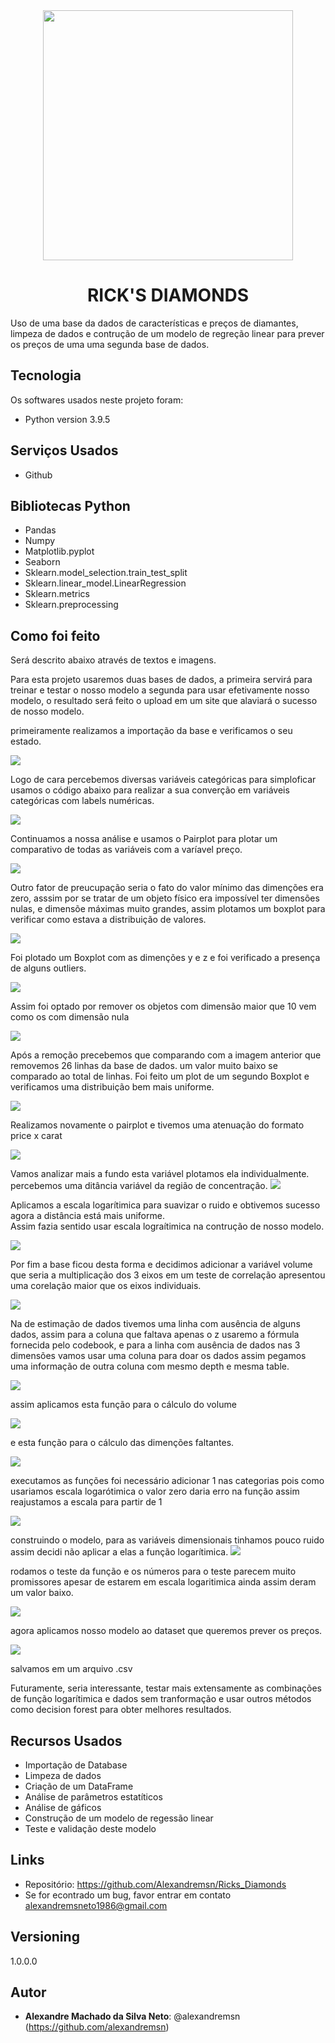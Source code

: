 <div align="center">
<img src="images/diamonds-transparent-background-20.png" width="400">

# RICK'S DIAMONDS
<div align="left">
Uso de uma base da dados de características e preços de diamantes, limpeza de dados e contrução de um modelo de regreção linear para prever os preços de uma uma segunda base de dados. 


## Tecnologia

Os softwares  usados neste projeto foram:

* Python version  3.9.5

## Serviços Usados

* Github


## Bibliotecas Python

* Pandas
* Numpy
* Matplotlib.pyplot
* Seaborn
* Sklearn.model_selection.train_test_split
* Sklearn.linear_model.LinearRegression
* Sklearn.metrics
* Sklearn.preprocessing

## Como foi feito

Será descrito abaixo através de textos e imagens.

Para esta projeto usaremos duas bases de dados, a primeira servirá para treinar e testar o nosso modelo a segunda para usar efetivamente nosso modelo, o resultado será feito o upload em um site que alaviará o sucesso de nosso modelo.

primeiramente realizamos a importação da base e verificamos o seu estado.

<img src=images/diamond_001.png>

Logo de cara percebemos diversas variáveis categóricas para simploficar usamos o código abaixo para realizar a sua converção em variáveis categóricas com labels numéricas.

<img src=images/diamond_002.png>
  
Continuamos a nossa análise e usamos o Pairplot para plotar um comparativo de todas as variáveis com a varíavel preço.
  
<img src=images/fpair%20(3).png>  

Outro fator de preucupação seria o fato do valor mínimo das dimenções era zero, asssim por se tratar de um objeto físico era impossível ter dimensões nulas, e dimensõe máximas muito grandes, assim plotamos um boxplot para verificar como estava a distribuição de valores.
   
<img src=images/diamond_003.png>

Foi plotado um Boxplot com as dimenções y e z e foi verificado a presença de alguns outliers.
  
<img src=images/box1%20(1).png>
  
Assim foi optado por remover os objetos com dimensão maior que 10 vem como os com dimensão nula 


<img src=images/diamond_004.png>

Após a remoção precebemos que comparando com a imagem anterior que removemos 26 linhas da base de dados. um valor muito baixo se comparado ao total de linhas.
Foi feito um plot de um segundo Boxplot e verificamos uma distribuição bem mais uniforme.
  
<img src=images/box_2%20(1).png>

Realizamos novamente o pairplot e tivemos uma atenuação do formato price x carat
  
<img src=images/spair%20(1).png>
  
Vamos analizar mais a fundo esta variável plotamos ela individualmente.
percebemos uma ditância variável da região de concentração.
<img src=images/line_01.png>
  
Aplicamos a escala logarítimica para suavizar o ruido e obtivemos sucesso agora a distância está mais uniforme.  
Assim fazia sentido usar escala lograítimica na contrução de nosso modelo.
  

  
<img src=images/line_02.png>  
 
  
Por fim a base ficou desta forma e decidimos adicionar a variável volume que seria a multiplicação dos 3 eixos
em um teste de correlação apresentou uma corelação maior que os eixos individuais. 
  
<img src=images/diamond_005.png>

Na de estimação de dados tivemos uma linha com ausência de alguns dados, assim para a coluna que faltava apenas o z usaremo a fórmula fornecida pelo codebook, e para a linha com ausência de dados nas 3 dimensões vamos usar uma coluna para doar os dados
assim pegamos uma informação de outra coluna com mesmo depth e mesma table.

<img src=images/diamond_006.png>
  
assim aplicamos esta função para o cálculo do volume  
  
<img src=images/diamond_007.png>

e esta função para o cálculo das dimenções faltantes.

<img src=images/diamond_008.png>

executamos as funções foi necessário adicionar 1 nas categorias pois como usariamos escala logarótimica o valor zero daria erro na função assim reajustamos a escala para partir de 1

<img src=images/diamond_009.png>

construindo o modelo, para as variáveis dimensionais tinhamos pouco ruido assim decidi não aplicar a elas a função logarítimica.
<img src=images/diamond_010.png>

rodamos o teste da função e os números para o teste parecem muito promissores apesar de estarem em escala logaritimica ainda assim deram um valor baixo.

<img src=images/diamond_011.png>

agora aplicamos nosso modelo ao dataset que queremos prever os preços.

<img src=images/diamond_012.png>

salvamos em um arquivo .csv
  
Futuramente, seria interessante, testar mais extensamente as combinações de função logarítimica e dados sem tranformação e usar outros métodos como decision forest para obter melhores resultados.


## Recursos Usados

  - Importação de Database
  - Limpeza de dados
  - Criação de um DataFrame
  - Análise de parâmetros estatíticos
  - Análise de gáficos
  - Construção de um modelo de regessão linear
  - Teste e validação deste modelo
  

## Links

  - Repositório: https://github.com/Alexandremsn/Ricks_Diamonds
  - Se for econtrado um bug, favor entrar em contato alexandremsneto1986@gmail.com


## Versioning

1.0.0.0


## Autor

* **Alexandre Machado da Silva Neto**: @alexandremsn (https://github.com/alexandremsn)
